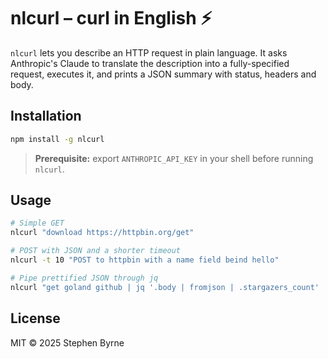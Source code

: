 # nlcurl – curl in English ⚡️

`nlcurl` lets you describe an HTTP request in plain language. It asks Anthropic's Claude to translate the description into a fully-specified request, executes it, and prints a JSON summary with status, headers and body.

## Installation

```bash
npm install -g nlcurl
```

> **Prerequisite:** export `ANTHROPIC_API_KEY` in your shell before running `nlcurl`.

## Usage

```bash
# Simple GET
nlcurl "download https://httpbin.org/get"

# POST with JSON and a shorter timeout
nlcurl -t 10 "POST to httpbin with a name field beind hello"

# Pipe prettified JSON through jq
nlcurl "get goland github | jq '.body | fromjson | .stargazers_count'
```

## License

MIT © 2025 Stephen Byrne